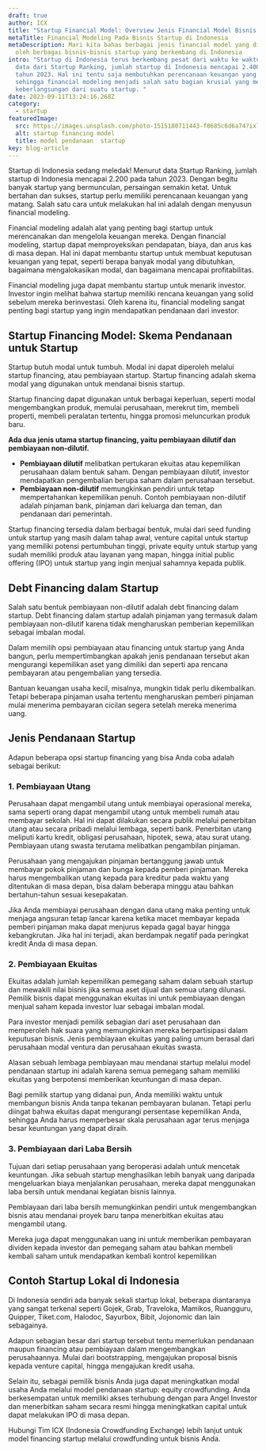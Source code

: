 ```yaml
---
draft: true
author: ICX
title: "Startup Financial Model: Overview Jenis Financial Model Bisnis Startup"
metaTitle: Financial Modeling Pada Bisnis Startup di Indonesia
metaDescription: Mari kita bahas berbagai jenis financial model yang digunakan
  oleh berbagai bisnis-bisnis startup yang berkembang di Indonesia
intro: "Startup di Indonesia terus berkembang pesat dari waktu ke waktu. Menurut
  data dari Startup Ranking, jumlah startup di Indonesia mencapai 2.400 pada
  tahun 2023. Hal ini tentu saja membutuhkan perencanaan keuangan yang matang,
  sehingga financial modeling menjadi salah satu bagian krusial yang menentukan
  keberlangsungan dari suatu startup. "
date: 2023-09-11T13:24:16.268Z
category:
  - startup
featuredImage:
  src: https://images.unsplash.com/photo-1515180711443-f8685c6d6a74?ixlib=rb-4.0.3&ixid=M3wxMjA3fDB8MHxwaG90by1wYWdlfHx8fGVufDB8fHx8fA%3D%3D&auto=format&fit=crop&w=870&q=80
  alt: startup financing model
  title: model pendanaan  startup
key: blog-article
---
```

Startup di Indonesia sedang meledak! Menurut data Startup Ranking, jumlah startup di Indonesia mencapai 2.200 pada tahun 2023. Dengan begitu banyak startup yang bermunculan, persaingan semakin ketat. Untuk bertahan dan sukses, startup perlu memiliki perencanaan keuangan yang matang. Salah satu cara untuk melakukan hal ini adalah dengan menyusun financial modeling.

Financial modeling adalah alat yang penting bagi startup untuk merencanakan dan mengelola keuangan mereka. Dengan financial modeling, startup dapat memproyeksikan pendapatan, biaya, dan arus kas di masa depan. Hal ini dapat membantu startup untuk membuat keputusan keuangan yang tepat, seperti berapa banyak modal yang dibutuhkan, bagaimana mengalokasikan modal, dan bagaimana mencapai profitabilitas.

Financial modeling juga dapat membantu startup untuk menarik investor. Investor ingin melihat bahwa startup memiliki rencana keuangan yang solid sebelum mereka berinvestasi. Oleh karena itu, financial modeling sangat penting bagi startup yang ingin mendapatkan pendanaan dari investor.

## Startup Financing Model: Skema Pendanaan untuk Startup

Startup butuh modal untuk tumbuh. Modal ini dapat diperoleh melalui startup financing, atau pembiayaan startup. Startup financing adalah skema modal yang digunakan untuk mendanai bisnis startup.

Startup financing dapat digunakan untuk berbagai keperluan, seperti modal mengembangkan produk, memulai perusahaan, merekrut tim, membeli properti, membeli peralatan tertentu, hingga promosi meluncurkan produk baru.

**Ada dua jenis utama startup financing, yaitu pembiayaan dilutif dan pembiayaan non-dilutif.**

* **Pembiayaan dilutif** melibatkan pertukaran ekuitas atau kepemilikan perusahaan dalam bentuk saham. Dengan pembiayaan dilutif, investor mendapatkan pengembalian berupa saham dalam perusahaan tersebut.
* **Pembiayaan non-dilutif** memungkinkan pendiri untuk tetap mempertahankan kepemilikan penuh. Contoh pembiayaan non-dilutif adalah pinjaman bank, pinjaman dari keluarga dan teman, dan pendanaan dari pemerintah.

Startup financing tersedia dalam berbagai bentuk, mulai dari seed funding untuk startup yang masih dalam tahap awal, venture capital untuk startup yang memiliki potensi pertumbuhan tinggi, private equity untuk startup yang sudah memiliki produk atau layanan yang mapan, hingga initial public offering (IPO) untuk startup yang ingin menjual sahamnya kepada publik.

## Debt Financing dalam Startup

Salah satu bentuk pembiayaan non-dilutif adalah debt financing dalam startup. Debt financing dalam startup adalah pinjaman yang termasuk dalam pembiayaan non-dilutif karena tidak mengharuskan pemberian kepemilikan sebagai imbalan modal.

Dalam memilih opsi pembiayaan atau financing untuk startup yang Anda bangun, perlu mempertimbangkan apakah jenis pendanaan tersebut akan mengurangi kepemilikan aset yang dimiliki dan seperti apa rencana pembayaran atau pengembalian yang tersedia.

Bantuan keuangan usaha kecil, misalnya, mungkin tidak perlu dikembalikan. Tetapi beberapa pinjaman usaha tertentu mengharuskan pemberi pinjaman mulai menerima pembayaran cicilan segera setelah mereka menerima uang. 

## Jenis Pendanaan Startup

Adapun beberapa opsi startup financing yang bisa Anda coba adalah sebagai berikut:

### 1. Pembiayaan Utang

Perusahaan dapat mengambil utang untuk membiayai operasional mereka, sama seperti orang dapat mengambil utang untuk membeli rumah atau membayar sekolah. Hal ini dapat dilakukan secara publik melalui penerbitan utang atau secara pribadi melalui lembaga, seperti bank. Penerbitan utang meliputi kartu kredit, obligasi perusahaan, hipotek, sewa, atau surat utang. Pembiayaan utang swasta terutama melibatkan pengambilan pinjaman.

Perusahaan yang mengajukan pinjaman bertanggung jawab untuk membayar pokok pinjaman dan bunga kepada pemberi pinjaman. Mereka harus mengembalikan utang kepada para kreditur pada waktu yang ditentukan di masa depan, bisa dalam beberapa minggu atau bahkan bertahun-tahun sesuai kesepakatan.

Jika Anda membiayai perusahaan dengan dana utang maka penting untuk menjaga angsuran tetap lancar karena ketika macet membayar kepada pemberi pinjaman maka dapat menjurus kepada gagal bayar hingga kebangkrutan. Jika hal ini terjadi, akan berdampak negatif pada peringkat kredit Anda di masa depan. 

### 2. Pembiayaan Ekuitas

Ekuitas adalah jumlah kepemilikan pemegang saham dalam sebuah startup dan mewakili nilai bisnis jika semua aset dijual dan semua utang dilunasi. Pemilik bisnis dapat menggunakan ekuitas ini untuk pembiayaan dengan menjual saham kepada investor luar sebagai imbalan modal.

Para investor menjadi pemilik sebagian dari aset perusahaan dan memperoleh hak suara yang memungkinkan mereka berpartisipasi dalam keputusan bisnis. Jenis pembiayaan ekuitas yang paling umum berasal dari perusahaan modal ventura dan perusahaan ekuitas swasta.

Alasan sebuah lembaga pembiayaan mau mendanai startup melalui model pendanaan startup ini adalah karena semua pemegang saham memiliki ekuitas yang berpotensi memberikan keuntungan di masa depan. 

Bagi pemilik startup yang didanai pun, Anda memiliki waktu untuk membangun bisnis Anda tanpa tekanan pembayaran bulanan. Tetapi perlu diingat bahwa ekuitas dapat mengurangi persentase kepemilikan Anda, sehingga Anda harus memperbesar skala perusahaan agar terus menjaga besar keuntungan yang dapat diraih.

### 3. Pembiayaan dari Laba Bersih

Tujuan dari setiap perusahaan yang beroperasi adalah untuk mencetak keuntungan. Jika sebuah startup menghasilkan lebih banyak uang daripada mengeluarkan biaya menjalankan perusahaan, mereka dapat menggunakan laba bersih untuk mendanai kegiatan bisnis lainnya.

Pembiayaan dari laba bersih memungkinkan pendiri untuk mengembangkan bisnis atau mendanai proyek baru tanpa menerbitkan ekuitas atau mengambil utang.

Mereka juga dapat menggunakan uang ini untuk memberikan pembayaran dividen kepada investor dan pemegang saham atau bahkan membeli kembali saham untuk mendapatkan kembali kontrol kepemilikan

## Contoh Startup Lokal di Indonesia

Di Indonesia sendiri ada banyak sekali startup lokal, beberapa diantaranya yang sangat terkenal seperti Gojek, Grab, Traveloka, Mamikos, Ruangguru, Quipper, Tiket.com, Halodoc, Sayurbox, Bibit, Jojonomic dan lain sebagainya.

Adapun sebagian besar dari startup tersebut tentu memerlukan pendanaan maupun financing atau pembiayaan dalam mengembangkan perusahaannya. Mulai dari bootstrapping, mengajukan proposal bisnis kepada venture capital, hingga mengajukan kredit usaha.

Selain itu, sebagai pemilik bisnis Anda juga dapat meningkatkan modal usaha Anda melalui model pendanaan startup: equity crowdfunding. Anda berkesempatan untuk memiliki akses terhubung dengan para Angel Investor dan menerbitkan saham secara resmi hingga meningkatkan capital untuk dapat melakukan IPO di masa depan.

Hubungi Tim ICX (Indonesia Crowdfunding Exchange) lebih lanjut untuk model financing startup melalui crowdfunding untuk bisnis Anda.

<!--EndFragment-->